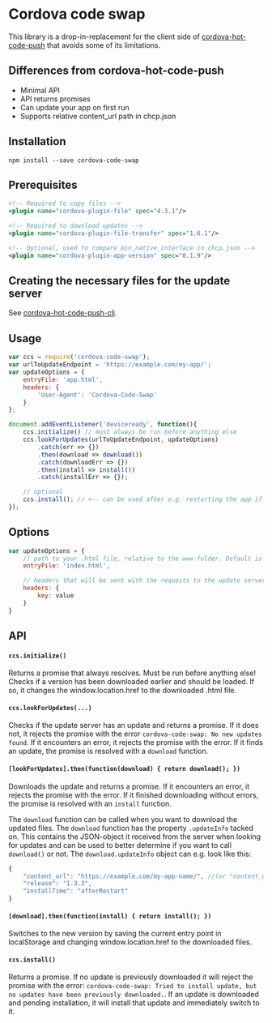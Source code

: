 # Cordova code swap

This library is a drop-in-replacement for the client side of [cordova-hot-code-push](https://github.com/nordnet/cordova-hot-code-push) that avoids some of its limitations.

## Differences from cordova-hot-code-push

- Minimal API
- API returns promises
- Can update your app on first run
- Supports relative content_url path in chcp.json

## Installation

`npm install --save cordova-code-swap`

## Prerequisites

```xml
<!-- Required to copy files -->
<plugin name="cordova-plugin-file" spec="4.3.1"/>

<!-- Required to download updates -->
<plugin name="cordova-plugin-file-transfer" spec="1.6.1"/>

<!-- Optional, used to compare min_native_interface in chcp.json -->
<plugin name="cordova-plugin-app-version" spec="0.1.9"/>
```

## Creating the necessary files for the update server

See [cordova-hot-code-push-cli](https://github.com/nordnet/cordova-hot-code-push-cli).

## Usage

```javascript
var ccs = require('cordova-code-swap');
var urlToUpdateEndpoint = 'https://example.com/my-app/';
var updateOptions = {
	entryFile: 'app.html',
	headers: {
		'User-Agent': 'Cordova-Code-Swap'
	}
};

document.addEventListener('deviceready', function(){
	ccs.initialize() // must always be run before anything else
	ccs.lookForUpdates(urlToUpdateEndpoint, updateOptions)
		.catch(err => {})
		.then(download => download())
		.catch(downloadErr => {})
		.then(install => install())
		.catch(installErr => {});

	// optional
	ccs.install(); // <-- can be used after e.g. restarting the app if there is a downloaded update that has not been installed yet.
});
```

## Options

```javascript
var updateOptions = {
	// path to your .html file, relative to the www-folder. Default is index.html
	entryFile: 'index.html',

	// headers that will be sent with the requests to the update server
	headers: {
		key: value
	}
}
```

## API

#### `ccs.initialize()`
Returns a promise that always resolves.
Must be run before anything else!
Checks if a version has been downloaded earlier and should be loaded. If so, it changes the window.location.href to the downloaded .html file.

#### `ccs.lookForUpdates(...)`
Checks if the update server has an update and returns a promise.
If it does not, it rejects the promise with the error `cordova-code-swap: No new updates found`.
If it encounters an error, it rejects the promise with the error.
If it finds an update, the promise is resolved with a `download` function.

#### `[lookForUpdates].then(function(download) { return download(); })`
Downloads the update and returns a promise.
If it encounters an error, it rejects the promise with the error.
If it finished downloading without errors, the promise is resolved with an `install` function.

The `download` function can be called when you want to download the updated files.
The `download` function has the property `.updateInfo` tacked on. This contains the JSON-object it received from the server when looking for updates and can be used to better determine if you want to call `download()` or not.
The `download.updateInfo` object can e.g. look like this:

```javascript
{
	"content_url": "https://example.com/my-app-name/", //(or "content_url": "/relative/to/chcp.json")
	"release": "1.3.3",
	"installTime": "afterRestart"
}
```

#### `[download].then(function(install) { return install(); })`
Switches to the new version by saving the current entry point in localStorage and changing window.location.href to the downloaded files.

#### `ccs.install()`
Returns a promise.
If no update is previously downloaded it will reject the promise with the error: `cordova-code-swap: Tried to install update, but no updates have been previously downloaded.`.
If an update is downloaded and pending installation, it will install that update and immediately switch to it.